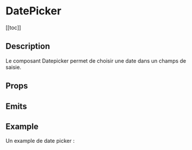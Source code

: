 <script setup>
import { ref } from 'vue';
import component from './index.vue'
const myDate = ref(null)

</script>

# DatePicker

[[toc]]

## Description

Le composant Datepicker permet de choisir une date dans un champs de saisie.

## Props

<props-parser :props="component.props" />

## Emits

<emits-parser :emits="component.emits" />

## Example

<code-example>
<p>Un example de date picker :</p>
<dsp-date-picker v-model="myDate"/>
<template v-slot:html>

```html
<dsp-date-picker v-model="myDate"/>
```

</template>

<template v-slot:js>

```js
const myDate = ref(null)
```

</template>
</code-example>
